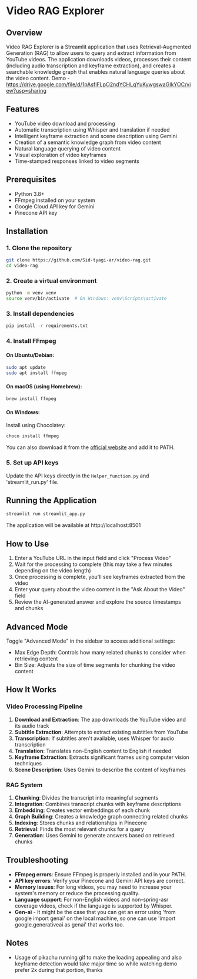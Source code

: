 # Video RAG Explorer

## Overview

Video RAG Explorer is a Streamlit application that uses Retrieval-Augmented Generation (RAG) to allow users to query and extract information from YouTube videos. The application downloads videos, processes their content (including audio transcription and keyframe extraction), and creates a searchable knowledge graph that enables natural language queries about the video content.
Demo - https://drive.google.com/file/d/1pAsfIFLpO2ndYCHLqYuKywgswaGIkYOC/view?usp=sharing

## Features

- YouTube video download and processing
- Automatic transcription using Whisper and translation if needed
- Intelligent keyframe extraction and scene description using Gemini
- Creation of a semantic knowledge graph from video content
- Natural language querying of video content
- Visual exploration of video keyframes
- Time-stamped responses linked to video segments

## Prerequisites

- Python 3.8+
- FFmpeg installed on your system
- Google Cloud API key for Gemini
- Pinecone API key

## Installation

### 1. Clone the repository

```bash
git clone https://github.com/Sid-tyagi-ar/video-rag.git
cd video-rag
```

### 2. Create a virtual environment

```bash
python -m venv venv
source venv/bin/activate  # On Windows: venv\Scripts\activate
```

### 3. Install dependencies

```bash
pip install -r requirements.txt
```

### 4. Install FFmpeg

#### On Ubuntu/Debian:
```bash
sudo apt update
sudo apt install ffmpeg
```

#### On macOS (using Homebrew):
```bash
brew install ffmpeg
```

#### On Windows:
Install using Chocolatey:
```bash
choco install ffmpeg
```
You can also download it from the [official website](https://ffmpeg.org/download.html) and add it to PATH.

### 5. Set up API keys

 Update the API keys directly in the `Helper_function.py`  and 'streamlit_run.py' file.

## Running the Application

```bash
streamlit run streamlit_app.py
```

The application will be available at http://localhost:8501

## How to Use

1. Enter a YouTube URL in the input field and click "Process Video"
2. Wait for the processing to complete (this may take a few minutes depending on the video length)
3. Once processing is complete, you'll see keyframes extracted from the video
4. Enter your query about the video content in the "Ask About the Video" field
5. Review the AI-generated answer and explore the source timestamps and chunks

## Advanced Mode

Toggle "Advanced Mode" in the sidebar to access additional settings:
- Max Edge Depth: Controls how many related chunks to consider when retrieving content
- Bin Size: Adjusts the size of time segments for chunking the video content

## How It Works

### Video Processing Pipeline

1. **Download and Extraction**: The app downloads the YouTube video and its audio track
2. **Subtitle Extraction**: Attempts to extract existing subtitles from YouTube
3. **Transcription**: If subtitles aren't available, uses Whisper for audio transcription
4. **Translation**: Translates non-English content to English if needed
5. **Keyframe Extraction**: Extracts significant frames using computer vision techniques
6. **Scene Description**: Uses Gemini to describe the content of keyframes

### RAG System

1. **Chunking**: Divides the transcript into meaningful segments
2. **Integration**: Combines transcript chunks with keyframe descriptions
3. **Embedding**: Creates vector embeddings of each chunk
4. **Graph Building**: Creates a knowledge graph connecting related chunks
5. **Indexing**: Stores chunks and relationships in Pinecone
6. **Retrieval**: Finds the most relevant chunks for a query
7. **Generation**: Uses Gemini to generate answers based on retrieved chunks

## Troubleshooting

- **FFmpeg errors**: Ensure FFmpeg is properly installed and in your PATH.
- **API key errors**: Verify your Pinecone and Gemini API keys are correct.
- **Memory issues**: For long videos, you may need to increase your system's memory or reduce the processing quality.
- **Language support**: For non-English videos and non-spring-asr coverage videos, check if the language is supported by Whisper.
- **Gen-ai** - It might be the case that you can get an error using 'from google import genai' on the local machine, so one can use 'import google.generativeai as genai' that works too.

## Notes
- Usage of pikachu running gif to make the loading appealing and also keyframe detection would take major time so while watching demo prefer 2x during that portion, thanks 
